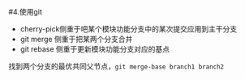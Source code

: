 #4.使用git

+ cherry-pick侧重于吧某个模块功能分支中的某次提交应用到主干分支
+ git merge 侧重于把某两个分支合并
+ git rebase 侧重于更新模块功能分支对应的基点

找到两个分支的最优共同父节点，``git merge-base branch1 branch2``

